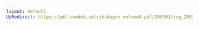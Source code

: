 ```yaml
---
layout: default
UpRedirect: https://pdf.swedeb.se/riksdagen-volumeG-pdf/200203/reg_200203/reg_200203_0216.pdf
---
```

